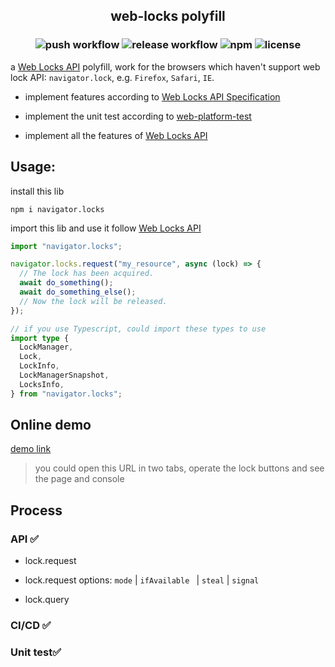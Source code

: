 <h2 align="center">web-locks polyfill</h2>

<h3 align="center">

![push workflow](https://github.com/aermin/web-locks/actions/workflows/push.yml/badge.svg)
![release workflow](https://github.com/aermin/web-locks/actions/workflows/release.yml/badge.svg)
![npm](https://img.shields.io/npm/v/navigator.locks)
![license](https://img.shields.io/github/license/aermin/web-locks)

</h3>

a [Web Locks API](https://developer.mozilla.org/en-US/docs/Web/API/Web_Locks_API) polyfill, work for the browsers which haven't support web lock API: `navigator.lock`, e.g. `Firefox`, `Safari`, `IE`.

- implement features according to [Web Locks API Specification](https://wicg.github.io/web-locks/)

- implement the unit test according to [web-platform-test](https://github.com/web-platform-tests/wpt/tree/master/web-locks)

- implement all the features of [Web Locks API](https://developer.mozilla.org/en-US/docs/Web/API/Web_Locks_API)

## Usage:

install this lib

```
npm i navigator.locks
```

import this lib and use it follow [Web Locks API](https://developer.mozilla.org/en-US/docs/Web/API/Web_Locks_API)

```js
import "navigator.locks";

navigator.locks.request("my_resource", async (lock) => {
  // The lock has been acquired.
  await do_something();
  await do_something_else();
  // Now the lock will be released.
});
```

```ts
// if you use Typescript, could import these types to use
import type {
  LockManager,
  Lock,
  LockInfo,
  LockManagerSnapshot,
  LocksInfo,
} from "navigator.locks";
```

## Online demo

[demo link](https://codesandbox.io/s/web-locks-demo-ytqq5?file=/src/pollfill/polyfill.ts)

> you could open this URL in two tabs, operate the lock buttons and see the page and console

## Process

### API ✅

- lock.request

- lock.request options: `mode` | `ifAvailable ` | `steal` | `signal`

- lock.query

### CI/CD ✅

### Unit test✅
